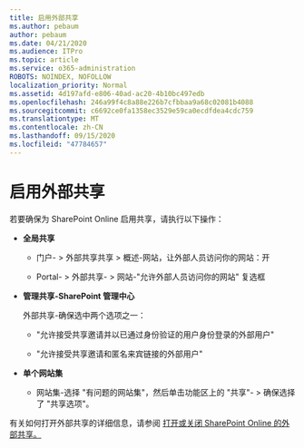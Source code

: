 ```yaml
---
title: 启用外部共享
ms.author: pebaum
author: pebaum
ms.date: 04/21/2020
ms.audience: ITPro
ms.topic: article
ms.service: o365-administration
ROBOTS: NOINDEX, NOFOLLOW
localization_priority: Normal
ms.assetid: 4d197afd-e806-40ad-ac20-4b10bc497edb
ms.openlocfilehash: 246a99f4c8a88e226b7cfbbaa9a68c02081b4088
ms.sourcegitcommit: c6692ce0fa1358ec3529e59ca0ecdfdea4cdc759
ms.translationtype: MT
ms.contentlocale: zh-CN
ms.lasthandoff: 09/15/2020
ms.locfileid: "47784657"
---
```

# <a name="enable-external-sharing"></a>启用外部共享

 若要确保为 SharePoint Online 启用共享，请执行以下操作：
  
- **全局共享**
    
  - 门户- \> 外部共享共享 \> 概述-网站，让外部人员访问你的网站：开
    
  - Portal- \> 外部共享- \> 网站-"允许外部人员访问你的网站" 复选框
    
- **管理共享-SharePoint 管理中心**
    
    外部共享-确保选中两个选项之一：
    
  - "允许接受共享邀请并以已通过身份验证的用户身份登录的外部用户"
    
  - "允许接受共享邀请和匿名来宾链接的外部用户"
    
- **单个网站集**
    
  - 网站集-选择 "有问题的网站集"，然后单击功能区上的 "共享"- \> 确保选择了 "共享选项"。
    
有关如何打开外部共享的详细信息，请参阅 [打开或关闭 SharePoint Online 的外部共享。](https://go.microsoft.com/fwlink/?linkid=2047681&amp;clcid=0x409)
  

